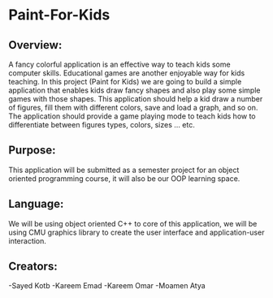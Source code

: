 # Paint-For-Kids

 Overview:
 ----------
 A fancy colorful application is an effective way to teach kids some computer skills. Educational games are another enjoyable way 
 for kids teaching.
 In this project (Paint for Kids) we are going to build a simple application that enables kids draw fancy shapes and also play some 
 simple games with those shapes. This application should help a kid draw a number of figures, fill them with different colors, 
 save and load a graph, and so on. The application should provide a game playing mode to teach kids how to differentiate between figures
 types, colors, sizes … etc. 
 
 
 Purpose:
 ---------
 This application will be submitted as a semester project for an object oriented programming course, it will also be our OOP learning    space.  
 
 
 Language:
 ----------
 We will be using object oriented C++ to core of this application, we will be using CMU graphics library to create the user interface
 and application-user interaction.
 
 
 Creators:
 ----------
 -Sayed Kotb 
 -Kareem Emad
 -Kareem Omar
 -Moamen Atya
